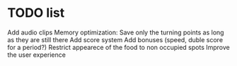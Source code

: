 # TODO list
Add audio clips
Memory optimization: Save only the turning points as long as they are still there
Add score system
Add bonuses (speed, duble score for a period?)
Restrict appearece of the food to non occupied spots
Improve the user experience